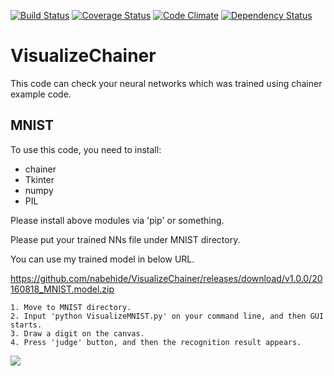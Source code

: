 [![Build Status](https://travis-ci.org/nabehide/VisualizeChainer.svg?branch=travis)](https://travis-ci.org/nabehide/VisualizeChainer)
[![Coverage Status](https://coveralls.io/repos/github/nabehide/VisualizeChainer/badge.svg?branch=master)](https://coveralls.io/github/nabehide/VisualizeChainer?branch=master)
[![Code Climate](https://codeclimate.com/github/nabehide/VisualizeChainer.png)](https://codeclimate.com/github/nabehide/VisualizeChainer)
[![Dependency Status](https://gemnasium.com/badges/github.com/nabehide/VisualizeChainer.svg)](https://gemnasium.com/github.com/nabehide/VisualizeChainer)

# VisualizeChainer
This code can check your neural networks which was trained using chainer example code.

## MNIST
To use this code, you need to install:
 - chainer
 - Tkinter
 - numpy
 - PIL

Please install above modules via 'pip' or something.

Please put your trained NNs file under MNIST directory.

You can use my trained model in below URL.

https://github.com/nabehide/VisualizeChainer/releases/download/v1.0.0/20160818_MNIST.model.zip

    1. Move to MNIST directory.
    2. Input 'python VisualizeMNIST.py' on your command line, and then GUI starts.
    3. Draw a digit on the canvas.
    4. Press 'judge' button, and then the recognition result appears.

![](https://qiita-image-store.s3.amazonaws.com/0/136986/2dbc97c6-1f41-e511-a9f7-5af29b662e63.png)

